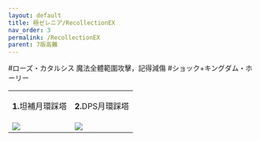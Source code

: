 ```yaml
---
layout: default
title: 極ゼレニア/RecollectionEX
nav_order: 3
permalink: /RecollectionEX
parent: 7版高難
---
```


#ローズ・カタルシス
 魔法全體範圍攻擊，記得減傷
#ショック+キングダム・ホーリー
<table>
  <tr>
    <td width="50%">
      <p style="text-align:center">
       <b>1.</b>坦補月環踩塔
      </p>  
    </td>
    <td>
     <p style="text-align:center">
      <b>2.</b>DPS月環踩塔
     </p>
    </td>
  </tr>
    <tr>
    <td width="50%">
     <img src="https://img.game8.jp/11195275/ff30f7c196293b5be0585bec7751a786.png/original">
    </td>
    <td>
      <img src="https://img.game8.jp/11195276/1b9e03a070150f4ea96b683fa9083b74.png/original">
    </td>
  </tr>
</table>
